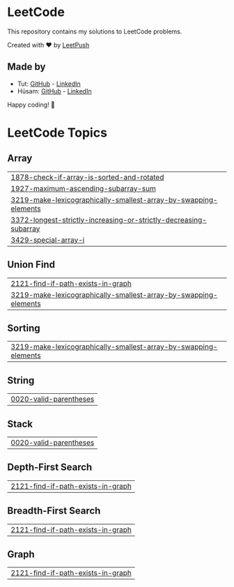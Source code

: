 # LeetCode

This repository contains my solutions to LeetCode problems.

Created with :heart: by [LeetPush](https://github.com/husamahmud/LeetPush)

 ## Made by 
 - Tut: [GitHub](https://github.com/TutTrue) - [LinkedIn](https://www.linkedin.com/in/mahmoud-hamdy-8b6825245/)
 - Hüsam: [GitHub](https://github.com/husamahmud) - [LinkedIn](https://www.linkedin.com/in/husamahmud/)

 Happy coding! 🚀
<!---LeetCode Topics Start-->
# LeetCode Topics
## Array
|  |
| ------- |
| [1878-check-if-array-is-sorted-and-rotated](https://github.com/Nishant0073/BrainTunning/tree/master/1878-check-if-array-is-sorted-and-rotated) |
| [1927-maximum-ascending-subarray-sum](https://github.com/Nishant0073/BrainTunning/tree/master/1927-maximum-ascending-subarray-sum) |
| [3219-make-lexicographically-smallest-array-by-swapping-elements](https://github.com/Nishant0073/BrainTunning/tree/master/3219-make-lexicographically-smallest-array-by-swapping-elements) |
| [3372-longest-strictly-increasing-or-strictly-decreasing-subarray](https://github.com/Nishant0073/BrainTunning/tree/master/3372-longest-strictly-increasing-or-strictly-decreasing-subarray) |
| [3429-special-array-i](https://github.com/Nishant0073/BrainTunning/tree/master/3429-special-array-i) |
## Union Find
|  |
| ------- |
| [2121-find-if-path-exists-in-graph](https://github.com/Nishant0073/BrainTunning/tree/master/2121-find-if-path-exists-in-graph) |
| [3219-make-lexicographically-smallest-array-by-swapping-elements](https://github.com/Nishant0073/BrainTunning/tree/master/3219-make-lexicographically-smallest-array-by-swapping-elements) |
## Sorting
|  |
| ------- |
| [3219-make-lexicographically-smallest-array-by-swapping-elements](https://github.com/Nishant0073/BrainTunning/tree/master/3219-make-lexicographically-smallest-array-by-swapping-elements) |
## String
|  |
| ------- |
| [0020-valid-parentheses](https://github.com/Nishant0073/BrainTunning/tree/master/0020-valid-parentheses) |
## Stack
|  |
| ------- |
| [0020-valid-parentheses](https://github.com/Nishant0073/BrainTunning/tree/master/0020-valid-parentheses) |
## Depth-First Search
|  |
| ------- |
| [2121-find-if-path-exists-in-graph](https://github.com/Nishant0073/BrainTunning/tree/master/2121-find-if-path-exists-in-graph) |
## Breadth-First Search
|  |
| ------- |
| [2121-find-if-path-exists-in-graph](https://github.com/Nishant0073/BrainTunning/tree/master/2121-find-if-path-exists-in-graph) |
## Graph
|  |
| ------- |
| [2121-find-if-path-exists-in-graph](https://github.com/Nishant0073/BrainTunning/tree/master/2121-find-if-path-exists-in-graph) |
<!---LeetCode Topics End-->